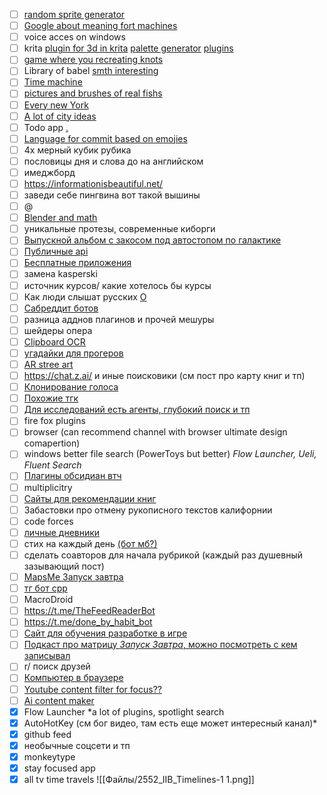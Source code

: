 - [ ] [random sprite generator](https://lospec.com/procedural-pixel-art-generator/)
- [ ] [Google about meaning fort machines](https://www.youtube.com/watch?v=wvsE8jm1GzE) 
- [ ] voice acces on windows
- [ ] krita [plugin for 3d in krita](https://krita-artists.org/t/plugin-blender-layer-live-3d-view-in-krita/63394) [palette generator](https://krita-artists.org/t/palette-generator/55225) [plugins](https://krita-artists.org/c/resources/plugins/33)
- [ ] [game where you recreating knots](https://www.youtube.com/watch?v=NeXDCGQ77rI)
- [ ] Library of babel [smth interesting](https://player.vimeo.com/video/253667099?autoplay=1&playsinline=1&color&autopause=0&loop=1&muted=0&title=0&portrait=0&byline=0#t=)
- [ ] [Time machine](https://amnh-sciviz.github.io/amnh-time-machine/#floor2)
- [ ] [pictures and brushes of real fishs](https://paperkingdom.brianfoo.com/)
- [ ] [Every new York](https://continuouscity.com/build/#ebh4o8cxd1zz)
- [ ] [A lot of city ideas](https://citiesofyou.com/)
- [ ] Todo app [.](https://amazingmarvin.com/)
- [ ] [Language for commit based on emojies](https://gitmoji.dev/)
- [ ] 4х мерный кубик рубика
- [ ] пословицы дня и слова до на английском
- [ ] имеджборд
- [ ] https://informationisbeautiful.net/
- [ ] заведи себе пингвина вот такой вышины
- [ ] @
- [ ] [Blender and math](https://youtu.be/lrwSZNVyZMk?si=WbSe9Ipl687hPKiG)
- [ ] уникальные протезы, современные киборги
- [ ] [Выпускной альбом с закосом под автостопом по галактике](https://archive.org/details/ollapodrida1989unse)
- [ ] [Публичные api](https://github.com/public-apis/public-apis?tab=readme-ov-file#book)
- [ ] [Бесплатные приложения](https://github.com/Axorax/awesome-free-apps?tab=readme-ov-file#sync-and-clone)
- [ ] замена kasperski
- [ ] источник курсов/ какие хотелось бы курсы
- [ ] Как люди слышат русских [O](https://youtube.com/shorts/BhWMynlgsv4?si=3-nuqRkWr-Rnb-Gx)
- [ ] [Сабреддит ботов](https://tjournal.ru/internet/89199-korolevstvo-robotov-istoriya-razdela-na-reddit-kotoryy-uzhe-chetyre-goda-vedut-isklyuchitelno-boty)
- [ ] разница адднов плагинов и прочей мешуры
- [ ] шейдеры опера
- [ ] [Clipboard OCR](https://apps.microsoft.com/detail/9mvcljcs3jtt?ocid=webpdpshare)
- [ ] [угадайки для прогеров](https://www.codeguessr.com/)
- [ ] [AR stree art](https://apps.apple.com/ca/app/guerila-ar-street-art/id6621189450)
- [ ] https://chat.z.ai/ и иные поисковики (см пост про карту книг и тп)
- [ ] [Клонирование голоса](https://github.com/myshell-ai/OpenVoice/blob/main/.gitignore "https://github.com/myshell-ai/OpenVoice/blob/main/.gitignore")
- [ ] [Похожие тгк](https://github.com/SocialLinks-IO/telegram-similar-channels "https://github.com/SocialLinks-IO/telegram-similar-channels")
- [ ] [Для исследований есть агенты, глубокий поиск и тп](https://getliner.com/?didSignUp=true&entryType=first_touch&stableId=8eb905fb-99b1-4e48-bfa3-246cf8241a53)
- [ ] fire fox plugins
- [ ] browser (can recommend channel with browser ultimate design comapertion)
- [ ] windows better file search (PowerToys but better) *Flow Launcher, Ueli, Fluent Search*
- [ ] [Плагины обсидиан втч](https://obsidian.md/clipper "https://obsidian.md/clipper")
- [ ] multiplicitry
- [ ] [Сайты для рекомендации книг](https://www.reddit.com/r/books/comments/txqn1r/what_websites_do_you_use_for_book_recommendations/?tl=ru)
- [ ] Забастовки про отмену рукописного текстов калифорнии
- [ ] code forces
- [ ] [личные дневники](https://corpus.prozhito.org/person/6983)
- [ ] стих на каждый день [(бот мб?)](https://kelijah.livejournal.com/314989.html)
- [ ] сделать соавторов для начала рубрикой (каждый раз душевный зазывающий пост)
- [ ] [MapsMe Запуск завтра](https://pca.st/episode/7bc78ccc-3cf8-4593-af51-df9ee357e6fb)
- [ ] [тг бот cpp](https://github.com/reo7sp/tgbot-cpp)
- [ ] MacroDroid
- [ ] https://t.me/TheFeedReaderBot
- [ ] https://t.me/done_by_habit_bot
- [ ] [Сайт для обучения разработке в игре](https://www.codedex.io/)
- [ ] [Подкаст про матрицу *Запуск Завтра*, можно посмотреть с кем записывал](https://pca.st/episode/c6bea87b-fdea-4384-b9a5-88eb9a8c0b6b)
- [ ] r/ поиск друзей
- [ ] [Компьютер в браузере](https://softwareontheweb.com/product/puter)
- [ ] [Youtube content filter for focus??](https://softwareontheweb.com/product/edufilter)
- [ ] [Ai content maker](https://softwareontheweb.com/product/creating-posts)
- [x] Flow Launcher *a lot of plugins, spotlight search
- [x] AutoHotKey (см бог видео, там есть еще может интересный канал)*
- [x] github feed
- [x] необычные соцсети и тп
- [x] monkeytype
- [x] stay focused app
- [x] all tv time travels ![[Файлы/2552_IIB_Timelines-1 1.png]]
